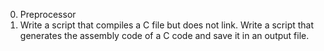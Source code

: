 0. Preprocessor
1. Write a script that compiles a C file but does not link.
Write a script that generates the assembly code of a C code and save it in an output file.
